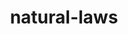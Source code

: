 ---
title: natural-laws
cascade:
    params:
        categories: natural-laws
        layout: 'natural-laws'
    target:
        kind: page
---